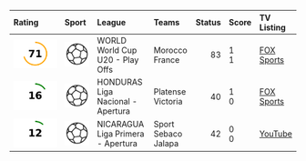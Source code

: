 | Rating                                                                                                                                 | Sport                                                                                                        | League                               | Teams                  |   Status | Score   | TV Listing                                                          |
|:---------------------------------------------------------------------------------------------------------------------------------------|:-------------------------------------------------------------------------------------------------------------|:-------------------------------------|:-----------------------|---------:|:--------|:--------------------------------------------------------------------|
| <img src="https://raw.githubusercontent.com/BlakeDuncan25/Donut-SVG-Ratings/bac4e4a278175106499642192132b1786a9aec38/71.svg" alt="71"> | <img src="https://raw.githubusercontent.com/BlakeDuncan25/Donut-SVG-Ratings/master/soccer.png" alt="Soccer"> | WORLD<br>World Cup U20 - Play Offs   | Morocco<br>France      |       83 | 1<br>1  | <a href="https://www.foxsports.com/replays">FOX Sports</a>          |
| <img src="https://raw.githubusercontent.com/BlakeDuncan25/Donut-SVG-Ratings/bac4e4a278175106499642192132b1786a9aec38/16.svg" alt="16"> | <img src="https://raw.githubusercontent.com/BlakeDuncan25/Donut-SVG-Ratings/master/soccer.png" alt="Soccer"> | HONDURAS<br>Liga Nacional - Apertura | Platense<br>Victoria   |       40 | 1<br>0  | <a href="https://www.foxsports.com/replays">FOX Sports</a>          |
| <img src="https://raw.githubusercontent.com/BlakeDuncan25/Donut-SVG-Ratings/bac4e4a278175106499642192132b1786a9aec38/12.svg" alt="12"> | <img src="https://raw.githubusercontent.com/BlakeDuncan25/Donut-SVG-Ratings/master/soccer.png" alt="Soccer"> | NICARAGUA<br>Liga Primera - Apertura | Sport Sebaco<br>Jalapa |       42 | 0<br>0  | <a href="https://www.youtube.com/@NicaSportsTV/streams">YouTube</a> |
